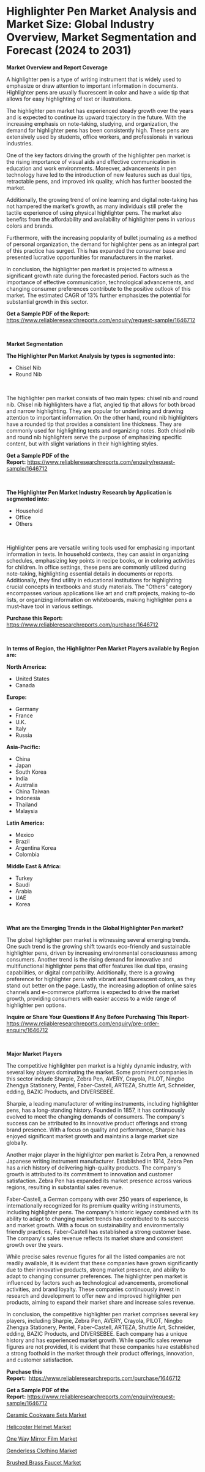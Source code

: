 <p><h1>Highlighter Pen Market Analysis and Market Size: Global Industry Overview, Market Segmentation and Forecast (2024 to 2031)</h1></p><p><strong>Market Overview and Report Coverage</strong></p>
<p><p>A highlighter pen is a type of writing instrument that is widely used to emphasize or draw attention to important information in documents. Highlighter pens are usually fluorescent in color and have a wide tip that allows for easy highlighting of text or illustrations.</p><p>The highlighter pen market has experienced steady growth over the years and is expected to continue its upward trajectory in the future. With the increasing emphasis on note-taking, studying, and organization, the demand for highlighter pens has been consistently high. These pens are extensively used by students, office workers, and professionals in various industries.</p><p>One of the key factors driving the growth of the highlighter pen market is the rising importance of visual aids and effective communication in education and work environments. Moreover, advancements in pen technology have led to the introduction of new features such as dual tips, retractable pens, and improved ink quality, which has further boosted the market.</p><p>Additionally, the growing trend of online learning and digital note-taking has not hampered the market's growth, as many individuals still prefer the tactile experience of using physical highlighter pens. The market also benefits from the affordability and availability of highlighter pens in various colors and brands.</p><p>Furthermore, with the increasing popularity of bullet journaling as a method of personal organization, the demand for highlighter pens as an integral part of this practice has surged. This has expanded the consumer base and presented lucrative opportunities for manufacturers in the market.</p><p>In conclusion, the highlighter pen market is projected to witness a significant growth rate during the forecasted period. Factors such as the importance of effective communication, technological advancements, and changing consumer preferences contribute to the positive outlook of this market. The estimated CAGR of 13% further emphasizes the potential for substantial growth in this sector.</p></p>
<p><strong>Get a Sample PDF of the Report:</strong> <a href="https://www.reliableresearchreports.com/enquiry/request-sample/1646712">https://www.reliableresearchreports.com/enquiry/request-sample/1646712</a></p>
<p>&nbsp;</p>
<p><strong>Market Segmentation</strong></p>
<p><strong>The Highlighter Pen Market Analysis by types is segmented into:</strong></p>
<p><ul><li>Chisel Nib</li><li>Round Nib</li></ul></p>
<p>&nbsp;</p>
<p><p>The highlighter pen market consists of two main types: chisel nib and round nib. Chisel nib highlighters have a flat, angled tip that allows for both broad and narrow highlighting. They are popular for underlining and drawing attention to important information. On the other hand, round nib highlighters have a rounded tip that provides a consistent line thickness. They are commonly used for highlighting texts and organizing notes. Both chisel nib and round nib highlighters serve the purpose of emphasizing specific content, but with slight variations in their highlighting styles.</p></p>
<p><strong>Get a Sample PDF of the Report:</strong>&nbsp;<a href="https://www.reliableresearchreports.com/enquiry/request-sample/1646712">https://www.reliableresearchreports.com/enquiry/request-sample/1646712</a></p>
<p>&nbsp;</p>
<p><strong>The Highlighter Pen Market Industry Research by Application is segmented into:</strong></p>
<p><ul><li>Household</li><li>Office</li><li>Others</li></ul></p>
<p>&nbsp;</p>
<p><p>Highlighter pens are versatile writing tools used for emphasizing important information in texts. In household contexts, they can assist in organizing schedules, emphasizing key points in recipe books, or in coloring activities for children. In office settings, these pens are commonly utilized during note-taking, highlighting essential details in documents or reports. Additionally, they find utility in educational institutions for highlighting crucial concepts in textbooks and study materials. The "Others" category encompasses various applications like art and craft projects, making to-do lists, or organizing information on whiteboards, making highlighter pens a must-have tool in various settings.</p></p>
<p><strong>Purchase this Report:</strong>&nbsp; <a href="https://www.reliableresearchreports.com/purchase/1646712">https://www.reliableresearchreports.com/purchase/1646712</a></p>
<p>&nbsp;</p>
<p><strong>In terms of Region, the Highlighter Pen Market Players available by Region are:</strong></p>
<p>
    <p> <strong> North America: </strong>
        <ul>
            <li>United States</li>
            <li>Canada</li>
        </ul>
        </p> 
    <p> <strong> Europe: </strong>
        <ul>
            <li>Germany</li>
            <li>France</li>
            <li>U.K.</li>
            <li>Italy</li>
            <li>Russia</li>
        </ul>
        </p> 
    <p> <strong> Asia-Pacific: </strong>
        <ul>
            <li>China</li>
            <li>Japan</li>
            <li>South Korea</li>
            <li>India</li>
            <li>Australia</li>
            <li>China Taiwan</li>
            <li>Indonesia</li>
            <li>Thailand</li>
            <li>Malaysia</li>
        </ul>
        </p> 
    <p> <strong> Latin America: </strong>
        <ul>
            <li>Mexico</li>
            <li>Brazil</li>
            <li>Argentina Korea</li>
            <li>Colombia</li>
        </ul>
        </p> 
    <p> <strong> Middle East & Africa: </strong>
        <ul>
            <li>Turkey</li>
            <li>Saudi</li>
            <li>Arabia</li>
            <li>UAE</li>
            <li>Korea</li>
        </ul>
    </p>
    </p>
<p>&nbsp;</p>
<p><strong>What are the Emerging Trends in the Global Highlighter Pen market?</strong></p>
<p><p>The global highlighter pen market is witnessing several emerging trends. One such trend is the growing shift towards eco-friendly and sustainable highlighter pens, driven by increasing environmental consciousness among consumers. Another trend is the rising demand for innovative and multifunctional highlighter pens that offer features like dual tips, erasing capabilities, or digital compatibility. Additionally, there is a growing preference for highlighter pens with vibrant and fluorescent colors, as they stand out better on the page. Lastly, the increasing adoption of online sales channels and e-commerce platforms is expected to drive the market growth, providing consumers with easier access to a wide range of highlighter pen options.</p></p>
<p><strong>Inquire or Share Your Questions If Any Before Purchasing This Report</strong>- <a href="https://www.reliableresearchreports.com/enquiry/pre-order-enquiry/1646712">https://www.reliableresearchreports.com/enquiry/pre-order-enquiry/1646712</a></p>
<p>&nbsp;</p>
<p><strong>Major Market Players</strong></p>
<p><p>The competitive highlighter pen market is a highly dynamic industry, with several key players dominating the market. Some prominent companies in this sector include Sharpie, Zebra Pen, AVERY, Crayola, PILOT, Ningbo Zhengya Stationery, Pentel, Faber-Castell, ARTEZA, Shuttle Art, Schneider, edding, BAZIC Products, and DIVERSEBEE.</p><p>Sharpie, a leading manufacturer of writing instruments, including highlighter pens, has a long-standing history. Founded in 1857, it has continuously evolved to meet the changing demands of consumers. The company's success can be attributed to its innovative product offerings and strong brand presence. With a focus on quality and performance, Sharpie has enjoyed significant market growth and maintains a large market size globally.</p><p>Another major player in the highlighter pen market is Zebra Pen, a renowned Japanese writing instrument manufacturer. Established in 1914, Zebra Pen has a rich history of delivering high-quality products. The company's growth is attributed to its commitment to innovation and customer satisfaction. Zebra Pen has expanded its market presence across various regions, resulting in substantial sales revenue.</p><p>Faber-Castell, a German company with over 250 years of experience, is internationally recognized for its premium quality writing instruments, including highlighter pens. The company's historic legacy combined with its ability to adapt to changing market trends has contributed to its success and market growth. With a focus on sustainability and environmentally friendly practices, Faber-Castell has established a strong customer base. The company's sales revenue reflects its market share and consistent growth over the years.</p><p>While precise sales revenue figures for all the listed companies are not readily available, it is evident that these companies have grown significantly due to their innovative products, strong market presence, and ability to adapt to changing consumer preferences. The highlighter pen market is influenced by factors such as technological advancements, promotional activities, and brand loyalty. These companies continuously invest in research and development to offer new and improved highlighter pen products, aiming to expand their market share and increase sales revenue.</p><p>In conclusion, the competitive highlighter pen market comprises several key players, including Sharpie, Zebra Pen, AVERY, Crayola, PILOT, Ningbo Zhengya Stationery, Pentel, Faber-Castell, ARTEZA, Shuttle Art, Schneider, edding, BAZIC Products, and DIVERSEBEE. Each company has a unique history and has experienced market growth. While specific sales revenue figures are not provided, it is evident that these companies have established a strong foothold in the market through their product offerings, innovation, and customer satisfaction.</p></p>
<p><strong>Purchase this Report:</strong>&nbsp;&nbsp;<a href="https://www.reliableresearchreports.com/purchase/1646712">https://www.reliableresearchreports.com/purchase/1646712</a></p>
<p></p>
<p><strong>Get a Sample PDF of the Report:</strong>&nbsp;<a href="https://www.reliableresearchreports.com/enquiry/request-sample/1646712">https://www.reliableresearchreports.com/enquiry/request-sample/1646712</a></p>
<p><p><a href="https://github.com/ruslanpoljakovrd177/Market-Research-Report-List-2/blob/main/ceramic-cookware-sets-market.md">Ceramic Cookware Sets Market</a></p><p><a href="https://github.com/grishafomin4852/Market-Research-Report-List-2/blob/main/helicopter-helmet-market.md">Helicopter Helmet Market</a></p><p><a href="https://github.com/gdfhhhj/Market-Research-Report-List-2/blob/main/one-way-mirror-film-market.md">One Way Mirror Film Market</a></p><p><a href="https://github.com/gulaimolin/Market-Research-Report-List-2/blob/main/genderless-clothing-market.md">Genderless Clothing Market</a></p><p><a href="https://github.com/luckyshygirl/Market-Research-Report-List-2/blob/main/brushed-brass-faucet-market.md">Brushed Brass Faucet Market</a></p></p>